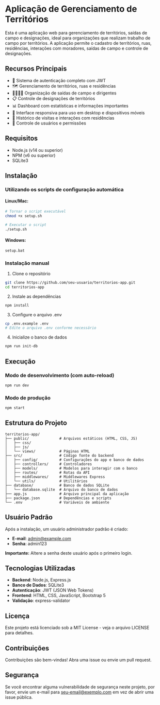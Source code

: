 # Aplicação de Gerenciamento de Territórios

Esta é uma aplicação web para gerenciamento de territórios, saídas de campo e designações, ideal para organizações que realizam trabalho de campo por territórios. A aplicação permite o cadastro de territórios, ruas, residências, interações com moradores, saídas de campo e controle de designações.

## Recursos Principais

- 🔐 Sistema de autenticação completo com JWT
- 🗺️ Gerenciamento de territórios, ruas e residências
- 👨‍👩‍👧‍👦 Organização de saídas de campo e dirigentes
- 📋 Controle de designações de territórios
- 📊 Dashboard com estatísticas e informações importantes
- 📱 Interface responsiva para uso em desktop e dispositivos móveis
- 🔄 Histórico de visitas e interações com residências
- 👤 Controle de usuários e permissões

## Requisitos

- Node.js (v14 ou superior)
- NPM (v6 ou superior)
- SQLite3

## Instalação

### Utilizando os scripts de configuração automática

#### Linux/Mac:
```bash
# Tornar o script executável
chmod +x setup.sh

# Executar o script
./setup.sh
```

#### Windows:
```bash
setup.bat
```

### Instalação manual

1. Clone o repositório
```bash
git clone https://github.com/seu-usuario/territorios-app.git
cd territorios-app
```

2. Instale as dependências
```bash
npm install
```

3. Configure o arquivo .env
```bash
cp .env.example .env
# Edite o arquivo .env conforme necessário
```

4. Inicialize o banco de dados
```bash
npm run init-db
```

## Execução

### Modo de desenvolvimento (com auto-reload)
```bash
npm run dev
```

### Modo de produção
```bash
npm start
```

## Estrutura do Projeto

```
territorios-app/
├── public/              # Arquivos estáticos (HTML, CSS, JS)
│   ├── css/
│   ├── js/
│   └── views/           # Páginas HTML
├── src/                 # Código fonte do backend
│   ├── config/          # Configurações do app e banco de dados
│   ├── controllers/     # Controladores
│   ├── models/          # Modelos para interagir com o banco
│   ├── routes/          # Rotas da API
│   ├── middlewares/     # Middlewares Express
│   └── utils/           # Utilitários
├── database/            # Banco de dados SQLite
│   └── database.sqlite  # Arquivo do banco de dados
├── app.js               # Arquivo principal da aplicação
├── package.json         # Dependências e scripts
└── .env                 # Variáveis de ambiente
```

## Usuário Padrão

Após a instalação, um usuário administrador padrão é criado:

- **E-mail**: admin@example.com
- **Senha**: admin123

**Importante:** Altere a senha deste usuário após o primeiro login.

## Tecnologias Utilizadas

- **Backend**: Node.js, Express.js
- **Banco de Dados**: SQLite3
- **Autenticação**: JWT (JSON Web Tokens)
- **Frontend**: HTML, CSS, JavaScript, Bootstrap 5
- **Validação**: express-validator

## Licença

Este projeto está licenciado sob a MIT License - veja o arquivo LICENSE para detalhes.

## Contribuições

Contribuições são bem-vindas! Abra uma issue ou envie um pull request.

## Segurança

Se você encontrar alguma vulnerabilidade de segurança neste projeto, por favor, envie um e-mail para [seu-email@exemplo.com](mailto:seu-email@exemplo.com) em vez de abrir uma issue pública.